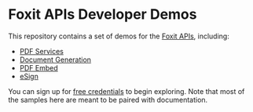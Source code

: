 # Foxit APIs Developer Demos

This repository contains a set of demos for the [Foxit APIs](https://developer-api.foxit.com/), including:

* [PDF Services](https://developer-api.foxit.com/pdf-services/)
* [Document Generation](https://developer-api.foxit.com/document-generation/)
* [PDF Embed](https://developer-api.foxit.com/pdf-embed/)
* [eSign](https://developer-api.foxit.com/esign/)

You can sign up for [free credentials](https://app.developer-api.foxit.com/pricing) to begin exploring. Note that most of the samples here are meant to be paired with documentation. 
